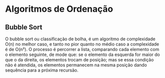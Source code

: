 # Algoritmos de Ordenação

## Bubble Sort
O bubble sort ou classificação de bolha, é um algoritmo de complexidade O(n) no
melhor caso, e tanto no pior quanto no médio caso a complexidade é de O(n²).
O processo é percorrer a lista, comparando cada elemento com o elemento seguinte,
de mode que: se o elemento da esquerda for maior do que o da direita, os elementos
trocam de posição; mas se essa condição não é atendida, os elementos permanecem
na mesma posição dando sequência para a próxima recursão.
